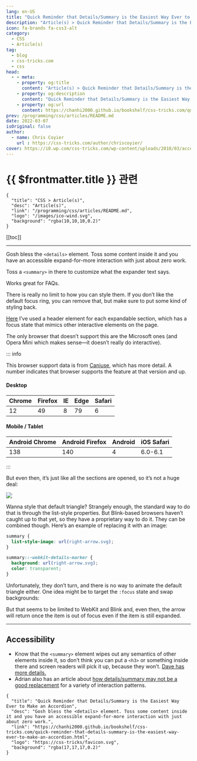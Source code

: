 ```yaml
---
lang: en-US
title: "Quick Reminder that Details/Summary is the Easiest Way Ever to Make an Accordion"
description: "Article(s) > Quick Reminder that Details/Summary is the Easiest Way Ever to Make an Accordion"
icon: fa-brands fa-css3-alt
category:
  - CSS
  - Article(s)
tag:
  - blog
  - css-tricks.com
  - css
head:
  - - meta:
    - property: og:title
      content: "Article(s) > Quick Reminder that Details/Summary is the Easiest Way Ever to Make an Accordion"
    - property: og:description
      content: "Quick Reminder that Details/Summary is the Easiest Way Ever to Make an Accordion"
    - property: og:url
      content: https://chanhi2000.github.io/bookshelf/css-tricks.com/quick-reminder-that-details-summary-is-the-easiest-way-ever-to-make-an-accordion.html
prev: /programming/css/articles/README.md
date: 2022-03-07
isOriginal: false
author:
  - name: Chris Coyier
    url : https://css-tricks.com/author/chriscoyier/
cover: https://i0.wp.com/css-tricks.com/wp-content/uploads/2018/03/accordion.jpg
---
```


# {{ $frontmatter.title }} 관련

```component VPCard
{
  "title": "CSS > Article(s)",
  "desc": "Article(s)",
  "link": "/programming/css/articles/README.md",
  "logo": "/images/ico-wind.svg",
  "background": "rgba(10,10,10,0.2)"
}
```

[[toc]]

---

<SiteInfo
  name="Quick Reminder that Details/Summary is the Easiest Way Ever to Make an Accordion"
  desc="Gosh bless the <details> element. Toss some content inside it and you have an accessible expand-for-more interaction with just about zero work."
  url="https://css-tricks.com/quick-reminder-that-details-summary-is-the-easiest-way-ever-to-make-an-accordion"
  logo="https://css-tricks/favicon.svg"
  preview="https://i0.wp.com/css-tricks.com/wp-content/uploads/2018/03/accordion.jpg"/>

Gosh bless the `<details>` element. Toss some content inside it and you have an accessible expand-for-more interaction with just about zero work.

<CodePen
  user="chriscoyier"
  slug-hash="jzmjPJ"
  title="Simple details."
  :default-tab="['css','result']"
  :theme="$isDarkmode ? 'dark': 'light'"/>

Toss a `<summary>` in there to customize what the expander text says.

<CodePen
  user="chriscoyier"
  slug-hash="LdyKjL"
  title="Multiple Details/Summary"
  :default-tab="['css','result']"
  :theme="$isDarkmode ? 'dark': 'light'"/>

Works great for FAQs.

There is really no limit to how you can style them. If you don’t like the default focus ring, you can remove that, but make sure to put some kind of styling back.

[<VPIcon icon="fa-brands fa-codepen"/>Here](https://codepen.io/challenges/2018/march/) I’ve used a header element for each expandable section, which has a focus state that mimics other interactive elements on the page.

The only browser that doesn’t support this are the Microsoft ones (and Opera Mini which makes sense—it doesn’t really do interactive).

::: info

This browser support data is from [<VPIcon icon="iconfont icon-caniuse"/>Caniuse](http://caniuse.com/#feat=details), which has more detail. A number indicates that browser supports the feature at that version and up.

#### Desktop

| Chrome | Firefox | IE | Edge | Safari |
| --- | --- | --- | --- | --- |
| 12 | 49 | 8 | 79 | 6 |

#### Mobile / Tablet

| Android Chrome | Android Firefox | Android | iOS Safari |
| --- | --- | --- | --- |
| 138 | 140 | 4 | 6.0-6.1 |

:::
<!-- TODO: CanIUse 모듈 -->

But even then, it’s just like all the sections are opened, so it’s not a huge deal:

![](https://i0.wp.com/css-tricks.com/wp-content/uploads/2018/03/open-sections.png?ssl=1)

Wanna style that default triangle? Strangely enough, the standard way to do that is through the list-style properties. But Blink-based browsers haven’t caught up to that yet, so they have a proprietary way to do it. They can be combined though. Here’s an example of replacing it with an image:

```css
summary {
  list-style-image: url(right-arrow.svg);
}

summary::-webkit-details-marker {
  background: url(right-arrow.svg);
  color: transparent;
}
```

<CodePen
  user="chriscoyier"
  slug-hash="OvmKPe"
  title="Custom Markers on Details/Summary"
  :default-tab="['css','result']"
  :theme="$isDarkmode ? 'dark': 'light'"/>

Unfortunately, they don’t turn, and there is no way to animate the default triangle either. One idea might be to target the `:focus` state and swap backgrounds:

<CodePen
  user="geoffgraham"
  slug-hash="KoqveW"
  title="Custom Markers on Details/Summary"
  :default-tab="['css','result']"
  :theme="$isDarkmode ? 'dark': 'light'"/>

But that seems to be limited to WebKit and Blink and, even then, the arrow will return once the item is out of focus even if the item is still expanded.

---

## Accessibility

- Know that the `<summary>` element wipes out any semantics of other elements inside it, so don’t think you can put a `<h3>` or something inside there and screen readers will pick it up, because they won’t. [<VPIcon icon="fas fa-globe"/>Dave has more details.](https://daverupert.com/2019/12/why-details-is-not-an-accordion/)
- Adrian also has an article about [<VPIcon icon="fas fa-globe"/>how details/summary may not be a good replacement](https://adrianroselli.com/2019/04/details-summary-are-not-insert-control-here.html) for a variety of interaction patterns.

<!-- TODO: add ARTICLE CARD -->
```component VPCard
{
  "title": "Quick Reminder that Details/Summary is the Easiest Way Ever to Make an Accordion",
  "desc": "Gosh bless the <details> element. Toss some content inside it and you have an accessible expand-for-more interaction with just about zero work.",
  "link": "https://chanhi2000.github.io/bookshelf/css-tricks.com/quick-reminder-that-details-summary-is-the-easiest-way-ever-to-make-an-accordion.html",
  "logo": "https://css-tricks/favicon.svg",
  "background": "rgba(17,17,17,0.2)"
}
```
